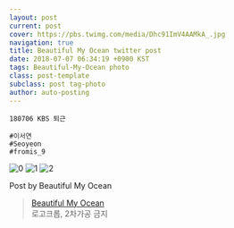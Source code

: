 ```yaml
---
layout: post
current: post
cover: https://pbs.twimg.com/media/Dhc91ImV4AAMkA_.jpg
navigation: true
title: Beautiful My Ocean twitter post
date: 2018-07-07 06:34:19 +0900 KST
tags: Beautiful-My-Ocean photo
class: post-template
subclass: post tag-photo
author: auto-posting
---
```


```  
180706 KBS 퇴근  
  
#이서연  
#Seoyeon  
#fromis_9  

```

![0](https://pbs.twimg.com/media/Dhc9yv-UYAABzoc.jpg)
![1](https://pbs.twimg.com/media/Dhc9z_LUwAAV_Cr.jpg)
![2](https://pbs.twimg.com/media/Dhc91ImV4AAMkA_.jpg)


Post by Beautiful My Ocean

> [Beautiful My Ocean](https://twitter.com/BMO_fromis)  
  로고크롭, 2차가공 금지